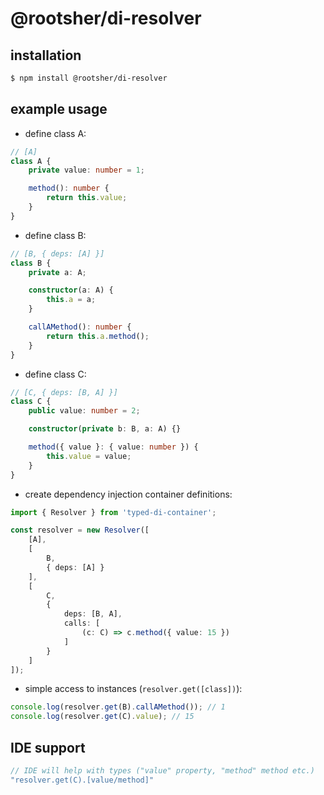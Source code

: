 # @rootsher/di-resolver

## installation

```sh
$ npm install @rootsher/di-resolver
```

## example usage

* define class A:

```ts
// [A]
class A {
    private value: number = 1;

    method(): number {
        return this.value;
    }
}
```

* define class B:

```ts
// [B, { deps: [A] }]
class B {
    private a: A;

    constructor(a: A) {
        this.a = a;
    }

    callAMethod(): number {
        return this.a.method();
    }
}
```

* define class C:

```ts
// [C, { deps: [B, A] }]
class C {
    public value: number = 2;

    constructor(private b: B, a: A) {}

    method({ value }: { value: number }) {
        this.value = value;
    }
}
```

* create dependency injection container definitions:

```ts
import { Resolver } from 'typed-di-container';

const resolver = new Resolver([
    [A],
    [
        B,
        { deps: [A] }
    ],
    [
        C,
        {
            deps: [B, A],
            calls: [
                (c: C) => c.method({ value: 15 })
            ]
        }
    ]
]);
```

* simple access to instances (`resolver.get([class])`):

```ts
console.log(resolver.get(B).callAMethod()); // 1
console.log(resolver.get(C).value); // 15
```

## IDE support

```ts
// IDE will help with types ("value" property, "method" method etc.)
"resolver.get(C).[value/method]"
```
